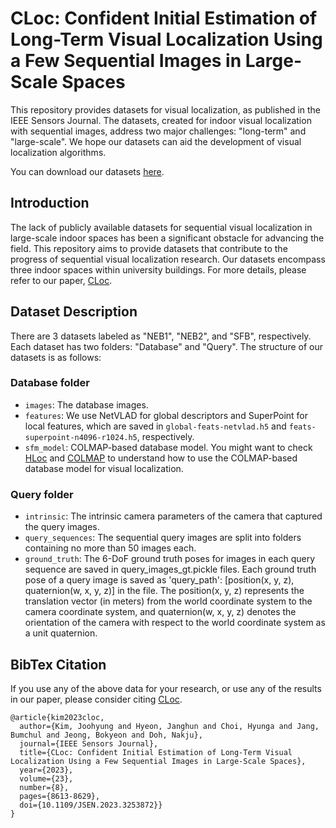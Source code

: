# CLoc: Confident Initial Estimation of Long-Term Visual Localization Using a Few Sequential Images in Large-Scale Spaces

This repository provides datasets for visual localization, as published in the IEEE Sensors Journal. The datasets, created for indoor visual localization with sequential images, address two major challenges: "long-term" and "large-scale". We hope our datasets can aid the development of visual localization algorithms.

You can download our datasets [here](https://drive.google.com/drive/folders/12e2J_Eg7lICdEyDwDxKJHEDBoy5ytwAS?usp=sharing).

## Introduction

The lack of publicly available datasets for sequential visual localization in large-scale indoor spaces has been a significant obstacle for advancing the field. This repository aims to provide datasets that contribute to the progress of sequential visual localization research. Our datasets encompass three indoor spaces within university buildings. For more details, please refer to our paper, [CLoc](https://ieeexplore.ieee.org/abstract/document/10068431).

## Dataset Description

There are 3 datasets labeled as "NEB1", "NEB2", and "SFB", respectively. Each dataset has two folders: "Database" and "Query". The structure of our datasets is as follows:

### Database folder

- `images`: The database images.
- `features`: We use NetVLAD for global descriptors and SuperPoint for local features, which are saved in `global-feats-netvlad.h5` and `feats-superpoint-n4096-r1024.h5`, respectively.
- `sfm_model`: COLMAP-based database model. You might want to check [HLoc](https://github.com/cvg/Hierarchical-Localization) and [COLMAP](https://github.com/colmap/colmap) to understand how to use the COLMAP-based database model for visual localization.

### Query folder

- `intrinsic`: The intrinsic camera parameters of the camera that captured the query images.
- `query_sequences`: The sequential query images are split into folders containing no more than 50 images each.
- `ground_truth`: The 6-DoF ground truth poses for images in each query sequence are saved in query_images_gt.pickle files. Each ground truth pose of a query image is saved as 'query_path': [position(x, y, z), quaternion(w, x, y, z)] in the file. The position(x, y, z) represents the translation vector (in meters) from the world coordinate system to the camera coordinate system, and quaternion(w, x, y, z) denotes the orientation of the camera with respect to the world coordinate system as a unit quaternion.

## BibTex Citation
If you use any of the above data for your research, or use any of the results in our paper, please consider citing [CLoc](https://ieeexplore.ieee.org/abstract/document/10068431).

```
@article{kim2023cloc,
  author={Kim, Joohyung and Hyeon, Janghun and Choi, Hyunga and Jang, Bumchul and Jeong, Bokyeon and Doh, Nakju},
  journal={IEEE Sensors Journal},
  title={CLoc: Confident Initial Estimation of Long-Term Visual Localization Using a Few Sequential Images in Large-Scale Spaces},
  year={2023},
  volume={23},
  number={8},
  pages={8613-8629},
  doi={10.1109/JSEN.2023.3253872}}
}
```
